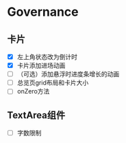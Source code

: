 # Governance
## 卡片
- [x] 左上角状态改为倒计时
- [x] 卡片添加进场动画
- [ ] （可选）添加悬浮时进度条增长的动画
- [ ] 总览页grid布局和卡片大小
- [ ] onZero方法

## TextArea组件
- [ ] 字数限制